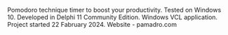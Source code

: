Pomodoro technique timer to boost your productivity.
Tested on Windows 10.
Developed in Delphi 11 Community Edition.
Windows VCL application.
Project started 22 Fabruary 2024.
Website - pamadro.com
